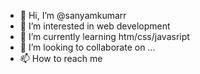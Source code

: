 - 👋 Hi, I’m @sanyamkumarr
- 👀 I’m interested in web development
- 🌱 I’m currently learning htm/css/javasript
- 💞️ I’m looking to collaborate on ...
- 📫 How to reach me 

<!---
sanyamkumar75/sanyamkumar75 is a ✨ special ✨ repository because its `README.md` (this file) appears on your GitHub profile.
You can click the Preview link to take a look at your changes.
--->
